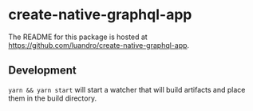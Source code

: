 # create-native-graphql-app

The README for this package is hosted at https://github.com/luandro/create-native-graphql-app.

## Development

`yarn && yarn start` will start a watcher that will build artifacts and place them in the build directory.
